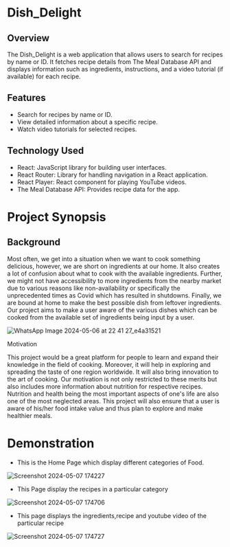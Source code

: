# Dish_Delight

## Overview

The Dish_Delight is a web application that allows users to search for recipes by name or ID. It fetches recipe details from The Meal Database API and displays information such as ingredients, instructions, and a video tutorial (if available) for each recipe.

## Features

* Search for recipes by name or ID.
* View detailed information about a specific recipe.
* Watch video tutorials for selected recipes.

## Technology Used

* React: JavaScript library for building user interfaces.
* React Router: Library for handling navigation in a React application.
* React Player: React component for playing YouTube videos.
* The Meal Database API: Provides recipe data for the app.

# Project Synopsis

## Background 

Most often, we get into a situation when we want to cook something delicious, however, we are short on ingredients at our home. It also creates a lot of confusion about what to cook with the available ingredients. Further, we might not have accessibility to more ingredients from the nearby market due to various reasons like non-availability or specifically the unprecedented times as Covid which has resulted in shutdowns. Finally, we are bound at home to make the best possible dish from leftover ingredients. Our project aims to make a user aware of the various dishes which can be cooked from the available set of ingredients being input by a user.

![WhatsApp Image 2024-05-06 at 22 41 27_e4a31521](https://github.com/Raj4478/Dish_Delight/assets/132039556/04edb524-f746-46fc-984a-93444fe22a32)

Motivation

This project would be a great platform for people to learn and expand their knowledge in the field of cooking. Moreover, it will help in exploring and spreading the taste of one region worldwide. It will also bring innovation to the art of cooking. Our motivation is not only restricted to these merits but also includes more information about nutrition for respective recipes. Nutrition and health being the most important aspects of one's life are also one of the most neglected areas. This project will also ensure that a user is aware of his/her food intake value and thus plan to explore and make healthier meals.

# Demonstration 

* This is the Home Page which display different categories of Food.

![Screenshot 2024-05-07 174227](https://github.com/Raj4478/Dish_Delight/assets/132039556/762dcc74-9ce2-4002-aa59-e6bc327159bb)

* This Page display the recipes in a particular category

![Screenshot 2024-05-07 174706](https://github.com/Raj4478/Dish_Delight/assets/132039556/b02b90f3-fe7b-43e9-a607-0714d7e5b4ac)

* This page displays the ingredients,recipe and youtube video of the particular recipe

![Screenshot 2024-05-07 174727](https://github.com/Raj4478/Dish_Delight/assets/132039556/2d69acae-d7df-4a2a-ba6d-2a49a440ef81)



